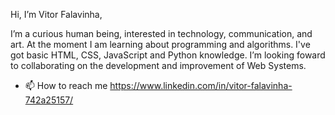 Hi, I’m Vitor Falavinha,

I’m a curious human being, interested in technology, communication, and art.
At the moment I am learning about programming and algorithms. I've got basic HTML, CSS, JavaScript and Python knowledge. 
I’m looking foward to collaborating on the development and improvement of Web Systems. 

- 📫 How to reach me https://www.linkedin.com/in/vitor-falavinha-742a25157/

<!---
VitorFalavinha/VitorFalavinha is a ✨ special ✨ repository because its `README.md` (this file) appears on your GitHub profile.
You can click the Preview link to take a look at your changes.
--->
